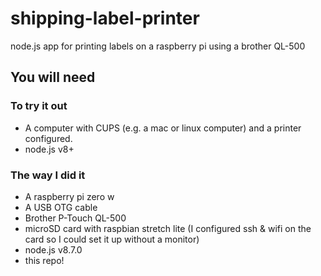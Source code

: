 # shipping-label-printer
node.js app for printing labels on a raspberry pi using a brother QL-500

## You will need

### To try it out

* A computer with CUPS (e.g. a mac or linux computer) and a printer configured.
* node.js v8+

### The way I did it

* A raspberry pi zero w
* A USB OTG cable
* Brother P-Touch QL-500
* microSD card with raspbian stretch lite (I configured ssh & wifi on the card so I could set it up without a monitor)
* node.js v8.7.0
* this repo!
